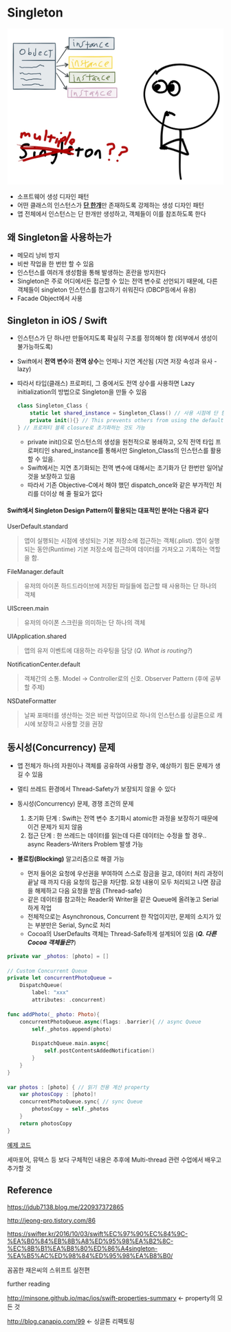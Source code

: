 # Singleton

![singleton](./singleton_img/singleton.jpeg)

- 소프트웨어 생성 디자인 패턴
- 어떤 클래스의 인스턴스가 <u>**단 한개**</u>만 존재하도록 강제하는 생성 디자인 패턴
- 앱 전체에서 인스턴스는 단 한개만 생성하고, 객체들이 이를 참조하도록 한다 



## 왜 Singleton을 사용하는가

- 메모리 낭비 방지
- 비싼 작업을 한 번만 할 수 있음 
- 인스턴스를 여러개 생성함을 통해 발생하는 혼란을 방지한다
- Singleton은 주로 어디에서든 접근할 수 있는 전역 변수로 선언되기 때문에, 다른 객체들이 singleton 인스턴스를 참고하기 쉬워진다 (DBCP등에서 유용)
- Facade Object에서 사용 



## Singleton in iOS / Swift

- 인스턴스가 단 하나만 만들어지도록 확실히 구조를 정의해야 함 (외부에서 생성이 불가능하도록)

- Swift에서 **전역 변수**와 **전역 상수**는 언제나 지연 계산됨 (지연 저장 속성과 유사 - lazy)

- 따라서 타입(클래스) 프로퍼티, 그 중에서도 전역 상수를 사용하면 Lazy initialization의 방법으로 Singleton을 만들 수 있음

  ```swift
  class Singleton_Class {
      static let shared_instance = Singleton_Class() // 사용 시점에 단 한번 지연 초기화됨
      private init(){} // This prevents others from using the default '()' initializer 
  } // 프로퍼티 블록 closure로 초기화하는 것도 가능
  ```

  - private init()으로 인스턴스의 생성을 원천적으로 봉쇄하고, 오직 전역 타입 프로퍼티인 shared_instance를 통해서만 Singleton_Class의 인스턴스를 활용할 수 있음. 
  - Swift에서는 지연 초기화되는 전역 변수에 대해서는 초기화가 단 한번만 일어날 것을 보장하고 있음
  - 따라서 기존 Objective-C에서 해야 했던 dispatch_once와 같은 부가적인 처리를 더이상 해 줄 필요가 없다



#### Swift에서 Singleton Design Pattern이 활용되는 대표적인 분야는 다음과 같다

 UserDefault.standard

> 앱이 실행되는 시점에 생성되는 기본 저장소에 접근하는 객체(<app id>.plist). 앱이 실행되는 동안(Runtime) 기본 저장소에 접근하여 데이터를 가져오고 기록하는 역할을 함. 

FileManager.default

> 유저의 아이폰 하드드라이브에 저장된 파일들에 접근할 때 사용하는 단 하나의 객체

UIScreen.main

> 유저의 아이폰 스크린을 의미하는 단 하나의 객체

UIApplication.shared

> 앱의 유저 이벤트에 대응하는 라우팅을 담당 (*Q. What is routing?*)

NotificationCenter.default

> 객체간의 소통. Model -> Controller로의 신호. Observer Pattern (후에 공부할 주제) 

NSDateFormatter

> 날짜 포매터를 생산하는 것은 비싼 작업이므로 하나의 인스턴스를 싱글톤으로 캐시에 보장하고 사용할 것을 권장



## 동시성(Concurrency) 문제

- 앱 전체가 하나의 자원이나 객체를 공유하여 사용할 경우, 예상하기 힘든 문제가 생길 수 있음
- 멀티 쓰레드 환경에서 Thread-Safety가 보장되지 않을 수 있다
- 동시성(Concurrency) 문제, 경쟁 조건의 문제 
  1. 초기화 단계 : Swift는 전역 변수 초기화시 atomic한 과정을 보장하기 때문에 이건 문제가 되지 않음
  2. 접근 단계 : 한 쓰레드는 데이터를 읽는데 다른 데이터는 수정을 할 경우.. async Readers-Writers Problem 발생 가능

- **블로킹(Blocking)** 알고리즘으로 해결 가능
  - 먼저 들어온 요청에 우선권을 부여하여 스스로 잠금을 걸고, 데이터 처리 과정이 끝날 때 까지 다음 요청의 접근을 차단함. 요청 내용이 모두 처리되고 나면 잠금을 해제하고 다음 요청을 받음 (Thread-safe)
  - 같은 데이터를 참고하는 Reader와 Writer을 같은 Queue에 올려놓고 Serial하게 작업
  - 전체적으로는 Asynchronous, Concurrent 한 작업이지만, 문제의 소지가 있는 부분만은 Serial, Sync로 처리
  - Cocoa의 UserDefaults 객체는 Thread-Safe하게 설계되어 있음 (***Q. 다른 Cocoa 객체들은?***)



```swift
private var _photos: [photo] = []

// Custom Concurrent Queue
private let concurrentPhotoQueue =
    DispatchQueue(
        label: "xxx"
        attributes: .concurrent)

func addPhoto(_ photo: Photo){
    concurrentPhotoQueue.async(flags: .barrier){ // async Queue
        self._photos.append(photo)
        
        DispatchQueue.main.async{
            self.postContentsAddedNotification()
        }
    }
}

var photos : [photo] { // 읽기 전용 계산 property
    var photosCopy : [photo]!
    concurrentPhotoQueue.sync{ // sync Queue
        photosCopy = self._photos
    }
    return photosCopy
}
```

[예제 코드](https://jdub7138.blog.me/220937372865) 



세마포어, 뮤텍스 등 보다 구체적인 내용은 추후에 Multi-thread 관련 수업에서 배우고 추가할 것



## Reference

https://jdub7138.blog.me/220937372865

http://jeong-pro.tistory.com/86

https://swifter.kr/2016/10/03/swift%EC%97%90%EC%84%9C-%EA%B0%84%EB%8B%A8%ED%95%98%EA%B2%8C-%EC%8B%B1%EA%B8%80%ED%86%A4singleton-%EA%B5%AC%ED%98%84%ED%95%98%EA%B8%B0/

꼼꼼한 재은씨의 스위프트 실전편  

further reading

http://minsone.github.io/mac/ios/swift-properties-summary <- property의 모든 것

http://blog.canapio.com/99 <- 싱글톤 리팩토링
